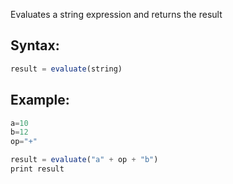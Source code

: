 Evaluates a string expression and returns the result

## Syntax:
```js
result = evaluate(string)
```
## Example:
```js
a=10
b=12
op="+"

result = evaluate("a" + op + "b")
print result
```
